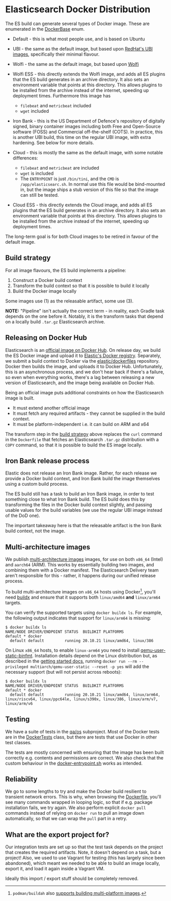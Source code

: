 # Elasticsearch Docker Distribution

The ES build can generate several types of Docker image. These are enumerated in
the [DockerBase] enum.

   * Default - this is what most people use, and is based on Ubuntu
   * UBI - the same as the default image, but based upon [RedHat's UBI
     images][ubi], specifically their minimal flavour.
   * Wolfi - the same as the default image, but based upon [Wolfi](https://github.com/wolfi-dev)
   * Wolfi ESS - this directly extends the Wolfi image, and adds all ES plugins
     that the ES build generates in an archive directory. It also sets an
     environment variable that points at this directory. This allows plugins to
     be installed from the archive instead of the internet, speeding up
     deployment times. Furthermore this image has
     * `filebeat` and `metricbeat` included
     * `wget` included
   * Iron Bank - this is the US Department of Defence's repository of digitally
     signed, binary container images including both Free and Open-Source
     software (FOSS) and Commercial off-the-shelf (COTS). In practice, this is
     another UBI build, this time on the regular UBI image, with extra
     hardening. See below for more details.

   * Cloud - this is mostly the same as the default image, with some notable differences:
      * `filebeat` and `metricbeat` are included
      * `wget` is included
      * The `ENTRYPOINT` is just `/bin/tini`, and the `CMD` is
        `/app/elasticsearc.sh`. In normal use this file would be bind-mounted
        in, but the image ships a stub version of this file so that the image
        can still be tested.
   * Cloud ESS - this directly extends the Cloud image, and adds all ES plugins
     that the ES build generates in an archive directory. It also sets an
     environment variable that points at this directory. This allows plugins to
     be installed from the archive instead of the internet, speeding up
     deployment times.

The long-term goal is for both Cloud images to be retired in favour of the
default image.


## Build strategy

For all image flavours, the ES build implements a pipeline:

   1. Construct a Docker build context
   2. Transform the build context so that it is possible to build it locally
   3. Build the Docker image locally

Some images use (1) as the releasable artifact, some use (3).

**NOTE:** "Pipeline" isn't actually the correct term - in reality, each Gradle
task depends on the one before it. Notably, it is the transform tasks that
depend on a locally build `.tar.gz` Elasticsearch archive.


## Releasing on Docker Hub

Elasticsearch is an [official image on Docker
Hub](https://hub.docker.com/_/elasticsearch). On release day, we build the ES
Docker image and upload it to [Elastic's Docker
registry](https://www.docker.elastic.co/). Separately, we submit a build context
to Docker via the [elastic/dockerfiles](https://github.com/elastic/dockerfiles)
repository. Docker then builds the image, and uploads it to Docker Hub.
Unfortunately, this is an asynchronous process, and we don't hear back if
there's a failure, so even when everything works, there's a lag between
releasing a new version of Elasticsearch, and the image being available on
Docker Hub.

Being an official image puts additional constraints on how the Elasticsearch
image is built.

   * It must extend another official image
   * It must fetch any required artifacts - they cannot be supplied in the build
     context.
   * It must be platform-independent i.e. it can build on ARM and x64

The transform step in the [build strategy](#build-strategy) above replaces the
`curl` command in the `Dockerfile` that fetches an Elasticsearch `.tar.gz`
distribution with a `COPY` command, so that it is possible to build the ES image
locally.

## Iron Bank release process

Elastic does not release an Iron Bank image. Rather, for each release we provide
a Docker build context, and Iron Bank build the image themselves using a custom
build process.

The ES build still has a task to build an Iron Bank image, in order to test
something close to what Iron Bank build. The ES build does this by transforming
the files in the Docker build context slightly, and passing usable values for
the build variables (we use the regular UBI image instead of the DoD one).

The important takeaway here is that the releasable artifact is the Iron Bank
build context, not the image.


## Multi-architecture images

We publish [multi-architecture images][multi-arch] images, for use on both
`x86_64` (Intel) and `aarch64` (ARM). This works by essentially building two
images, and combining them with a Docker manifest. The Elasticsearch Delivery
team aren't responsible for this - rather, it happens during our unified release
process.

To build multi-architecture images on `x86_64` hosts using Docker[^1], you'll
need [buildx](https://docs.docker.com/build/buildx/install/) and ensure that it
supports both `linux/amd64` **and** `linux/arm64` targets.

You can verify the supported targets using `docker buildx ls`. For example, the
following output indicates that support for `linux/arm64` is missing:

```shell
$ docker buildx ls
NAME/NODE DRIVER/ENDPOINT STATUS  BUILDKIT PLATFORMS
default * docker
  default default         running 20.10.21 linux/amd64, linux/386
```

On Linux `x86_64` hosts, to enable `linux-arm64` you need to install
[qemu-user-static-binfmt](https://github.com/multiarch/qemu-user-static).
Installation details depend on the Linux distribution but, as described in the
[getting started docs](https://github.com/multiarch/qemu-user-static#getting-started),
running `docker run --rm --privileged multiarch/qemu-user-static --reset -p yes`
will add the necessary support (but will not persist across reboots):

```shell
$ docker buildx ls
NAME/NODE DRIVER/ENDPOINT STATUS  BUILDKIT PLATFORMS
default * docker
  default default         running 20.10.21 linux/amd64, linux/arm64, linux/riscv64, linux/ppc64le, linux/s390x, linux/386, linux/arm/v7, linux/arm/v6
```

## Testing

We have a suite of tests in the [qa/os](../../qa/os) subproject. Most of the
Docker tests are in the [DockerTests] class, but there are tests that use Docker
in other test classes.

The tests are mostly concerned with ensuring that the image has been built
correctly e.g. contents and permissions are correct. We also check that the
custom behaviour in the
[docker-entrypoint.sh](src/docker/bin/docker-entrypoint.sh) works as intended.


## Reliability

We go to some lengths to try and make the Docker build resilient to transient
network errors. This is why, when browsing the
[Dockerfile](src/docker/Dockerfile), you'll see many commands wrapped in looping
logic, so that if e.g. package installation fails, we try again. We also perform
explicit `docker pull` commands instead of relying on `docker run` to pull an
image down automatically, so that we can wrap the `pull` part in a retry.


## What are the export project for?

Our integration tests are set up so that the test task depends on the project
that creates the required artifacts. Note, it doesn't depend on a task, but a
project! Also, we used to use Vagrant for testing (this has largely since been
abandoned), which meant we needed to be able to build an image locally, export
it, and load it again inside a Vagrant VM.

Ideally this import / export stuff should be completely removed.


[DockerBase]: ../../build-tools-internal/src/main/java/org/elasticsearch/gradle/internal/DockerBase.java
[DockerTests]: ../../qa/os/src/test/java/org/elasticsearch/packaging/test/DockerTests.java
[multi-arch]: https://www.docker.com/blog/multi-arch-build-and-images-the-simple-way/
[ubi]: https://developers.redhat.com/products/rhel/ubi

[^1]: `podman/buildah` also [supports building multi-platform images](https://github.com/containers/buildah/issues/1590).

